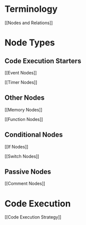 # Terminology
[[Nodes and Relations]]

# Node Types
## Code Execution Starters
[[Event Nodes]]

[[Timer Nodes]]

## Other Nodes
[[Memory Nodes]]

[[Function Nodes]]

## Conditional Nodes
[[If Nodes]]

[[Switch Nodes]]

## Passive Nodes
[[Comment Nodes]]

# Code Execution
[[Code Execution Strategy]]


